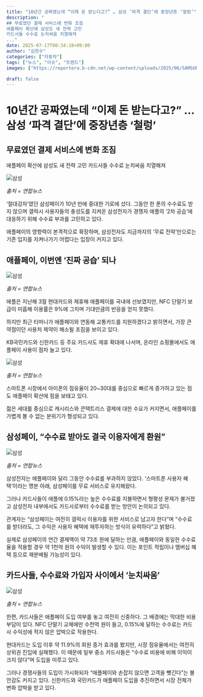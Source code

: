 ```yaml
---
title: "10년간 공짜였는데 “이제 돈 받는다고?” … 삼성 ‘파격 결단’에 중장년층 ‘철렁’"
description: "
## 무료였던 결제 서비스에 변화 조짐
애플페이 확산에 삼성도 새 전략 고민
카드사들 수수료 눈치싸움 치열해져
..."
date: 2025-07-17T00:34:18+09:00
author: "김한수"
categories: ["자동차"]
tags: ["뉴스", "이슈", "트렌드"]
images: ["https://reportera.b-cdn.net/wp-content/uploads/2025/06/SAMSUNGPAY-1024x576.jpg"]

draft: false
---
```


# 10년간 공짜였는데 “이제 돈 받는다고?” … 삼성 ‘파격 결단’에 중장년층 ‘철렁’


## 무료였던 결제 서비스에 변화 조짐
애플페이 확산에 삼성도 새 전략 고민
카드사들 수수료 눈치싸움 치열해져


![삼성](https://reportera.b-cdn.net/wp-content/uploads/2025/06/SAMSUNGPAY-1024x576.jpg)

*출처 = 연합뉴스*

‘절대강자’였던 삼성페이가 10년 만에 중대한 기로에 섰다. 그동안 한 푼의 수수료도 받지 않으며 갤럭시 사용자들의 충성도를 지켜온 삼성전자가 경쟁자 애플의 ‘2차 공습’에 대응하기 위해 수수료 부과를 고민하고 있다.

애플페이의 영향력이 본격적으로 확장하며, 삼성전자도 지금까지의 ‘무료 전략’만으로는 기존 입지를 지켜나가기 어렵다는 입장이 커지고 있다.


## 애플페이, 이번엔 ‘진짜 공습’ 되나


![삼성](https://reportera.b-cdn.net/wp-content/uploads/2025/06/애플페이-1024x576.jpg)

*출처 = 연합뉴스*

애플은 지난해 3월 현대카드와 제휴해 애플페이를 국내에 선보였지만, NFC 단말기 보급이 미흡해 이용률은 9%에 그치며 기대만큼의 반응을 얻지 못했다.

하지만 최근 티머니가 애플페이와 연동해 교통카드를 지원하겠다고 밝히면서, 가장 큰 약점이던 사용처 제약이 해소될 조짐을 보이고 있다.

KB국민카드와 신한카드 등 주요 카드사도 제휴 확대에 나서며, 온라인 쇼핑몰에서도 애플페이 사용이 점차 늘고 있다.

![삼성](https://reportera.b-cdn.net/wp-content/uploads/2025/06/애플페이-2-1024x683.jpg)

*출처 = 연합뉴스*

스마트폰 시장에서 아이폰의 점유율이 20~30대를 중심으로 빠르게 증가하고 있는 점도 애플페이 확산에 힘을 보태고 있다.

젊은 세대를 중심으로 캐시리스와 콘택트리스 결제에 대한 수요가 커지면서, 애플페이를 가볍게 볼 수 없는 분위기가 형성되고 있다.


## 삼성페이, “수수료 받아도 결국 이용자에게 환원”


![삼성](https://reportera.b-cdn.net/wp-content/uploads/2025/06/삼성페이-1024x621.jpg)

*출처 = 연합뉴스*

삼성전자는 애플페이와 달리 그동안 수수료를 부과하지 않았다. ‘스마트폰 사용자 혜택’이라는 명분 아래, 삼성페이를 무료 서비스로 유지해왔다.

그러나 카드사들이 애플에 0.15%라는 높은 수수료를 지불하면서 형평성 문제가 불거졌고 삼성전자 내부에서도 카드사로부터 수수료를 받는 방안이 논의되고 있다.

관계자는 “삼성페이는 여전히 갤럭시 이용자를 위한 서비스로 남고자 한다”며 “수수료를 받더라도, 그 수익은 사용자 혜택에 재투자하는 방식이 유력하다”고 밝혔다.

실제로 삼성페이의 연간 결제액이 약 73조 원에 달하는 만큼, 애플페이와 동일한 수수료율을 적용할 경우 약 1천억 원의 수익이 발생할 수 있다. 이는 포인트 적립이나 멤버십 혜택 등으로 재분배될 가능성이 있다.


## 카드사들, 수수료와 가입자 사이에서 ‘눈치싸움’


![삼성](https://reportera.b-cdn.net/wp-content/uploads/2025/06/애플페이-3-1024x571.jpg)

*출처 = 연합뉴스*

한편, 카드사들은 애플페이 도입 여부를 놓고 여전히 신중하다. 그 배경에는 막대한 비용 부담이 있다. NFC 단말기 교체에만 수천억 원이 들고, 0.15%에 달하는 수수료는 카드사 수익성에 적지 않은 압박으로 작용한다.

현대카드는 도입 이후 약 11.9%의 회원 증가 효과를 봤지만, 시장 점유율에서는 여전히 상위권 진입에 실패했다. 이 때문에 일부 중소 카드사들은 “수수료 비용에 비해 이익이 크지 않다”며 도입을 미루고 있다.

그러나 경쟁사들의 도입이 가시화되자 “애플페이와 손잡지 않으면 고객을 뺏긴다”는 불안감도 커지고 있다. 신한카드와 국민카드가 애플페이 도입을 추진하면서 시장 전체가 변화 압박을 받고 있다.
